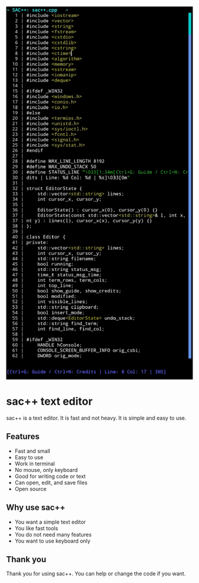 ![sac++ preview](preview/prev.jpg)

# sac++ text editor

sac++ is a text editor. It is fast and not heavy. It is simple and easy to use.

## Features

- Fast and small
- Easy to use
- Work in terminal
- No mouse, only keyboard
- Good for writing code or text
- Can open, edit, and save files
- Open source

## Why use sac++

- You want a simple text editor
- You like fast tools
- You do not need many features
- You want to use keyboard only

## Thank you

Thank you for using sac++. You can help or change the code if you want.
